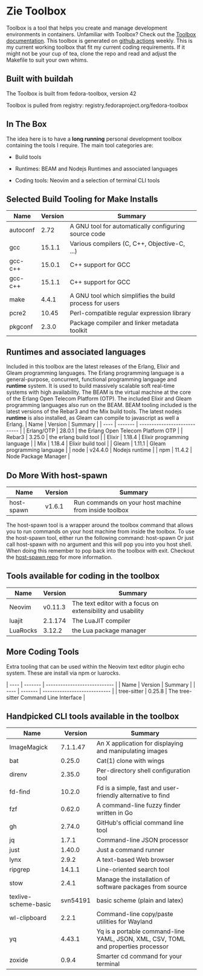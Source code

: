 # Zie Toolbox

Toolbox is a tool that helps you create and manage development environments in containers.
Unfamiliar with Toolbox? Check out the 
[Toolbox documentation](https://docs.fedoraproject.org/en-US/fedora-silverblue/toolbox/).
This toolbox is generated on [github actions](https://github.com/grantmacken/zie-toolbox/actions/)
weekly. This is my current working toolbox that fit my current coding requirements. 
If it might not be your cup of tea, clone the repo and read and adjust the 
Makefile to suit your own whims.
## Built with buildah

The Toolbox is built from fedora-toolbox, version 42

Toolbox is pulled from registry:  registry.fedoraproject.org/fedora-toolbox

## In The Box

The idea here is to have a **long running** personal development toolbox containing the tools I require.
The main tool categories are:

 - Build tools

 - Runtimes: BEAM and Nodejs Runtimes and associated languages

 - Coding tools: Neovim and a selection of terminal CLI tools
## Selected Build Tooling for Make Installs

| Name           | Version  | Summary                                                                             |
| ----           | -------  | ----------------------------                                                        |
| autoconf       | 2.72     | A GNU tool for automatically configuring source code                                |
| gcc            | 15.1.1   | Various compilers (C, C++, Objective-C, ...)                                        |
| gcc-c++        | 15.0.1   | C++ support for GCC                                                                 |
| gcc-c++        | 15.1.1   | C++ support for GCC                                                                 |
| make           | 4.4.1    | A GNU tool which simplifies the build process for users                             |
| pcre2          | 10.45    | Perl-compatible regular expression library                                          |
| pkgconf        | 2.3.0    | Package compiler and linker metadata toolkit                                        |

## Runtimes and associated languages

Included in this toolbox are the latest releases of the Erlang, Elixir and Gleam programming languages.
The Erlang programming language is a general-purpose, concurrent, functional programming language
and **runtime** system. It is used to build massively scalable soft real-time systems with high availability.
The BEAM is the virtual machine at the core of the Erlang Open Telecom Platform (OTP).
The included Elixir and Gleam programming languages also run on the BEAM.
BEAM tooling included is the latest versions of the Rebar3 and the Mix build tools.
The latest nodejs **runtime** is also installed, as Gleam can compile to javascript as well a Erlang.
| Name           | Version  | Summary                                                                             |
| ----           | -------  | ----------------------------                                                        |
| Erlang/OTP     | 28.0.1   | the Erlang Open Telecom Platform OTP                                                |
| Rebar3         | 3.25.0   | the erlang build tool                                                               |
| Elixir         | 1.18.4   | Elixir programming language                                                         |
| Mix            | 1.18.4   | Elixir build tool                                                                   |
| Gleam          | 1.11.1   | Gleam programming language                                                          |
| node           | v24.4.0  | Nodejs runtime                                                                      |
| npm            | 11.4.2   | Node Package Manager                                                                |

## Do More With host-spawn

| Name           | Version  | Summary                                                                             |
| ----           | -------  | ----------------------------                                                        |
| host-spawn     | v1.6.1   | Run commands on your host machine from inside toolbox                               |

The host-spawn tool is a wrapper around the toolbox command that allows you to run
commands on your host machine from inside the toolbox.
To use the host-spawn tool, either run the following command: host-spawn <command>
Or just call host-spawn with no argument and this will pop you into you host shell.
When doing this remember to pop back into the toolbox with exit.
Checkout the [host-spawn repo](https://github.com/1player/host-spawn) for more information.


## Tools available for coding in the toolbox

| Name           | Version  | Summary                                                                             |
| ----           | -------  | ----------------------------                                                        |
| Neovim         | v0.11.3  | The text editor with a focus on extensibility and usability                         |
| luajit         | 2.1.174  | The LuaJIT compiler                                                                 |
| LuaRocks       | 3.12.2   |  the Lua package manager                                                            |

## More Coding Tools

Extra tooling that can be used within the Neovim text editor plugin echo system.
These are install via npm or luarocks.

| ----           | -------  | ----------------------------                                                        |
| Name           | Version  | Summary                                                                             |
| ----           | -------  | ----------------------------                                                        |
| tree-sitter    | 0.25.8   | The tree-sitter Command Line Interface                                              |

## Handpicked CLI tools available in the toolbox

| Name           | Version  | Summary                                                                             |
| ----           | -------  | ----------------------------                                                        |
| ImageMagick    | 7.1.1.47 | An X application for displaying and manipulating images                             |
| bat            | 0.25.0   | Cat(1) clone with wings                                                             |
| direnv         | 2.35.0   | Per-directory shell configuration tool                                              |
| fd-find        | 10.2.0   | Fd is a simple, fast and user-friendly alternative to find                          |
| fzf            | 0.62.0   | A command-line fuzzy finder written in Go                                           |
| gh             | 2.74.0   | GitHub's official command line tool                                                 |
| jq             | 1.7.1    | Command-line JSON processor                                                         |
| just           | 1.40.0   | Just a command runner                                                               |
| lynx           | 2.9.2    | A text-based Web browser                                                            |
| ripgrep        | 14.1.1   | Line-oriented search tool                                                           |
| stow           | 2.4.1    | Manage the installation of software packages from source                            |
| texlive-scheme-basic | svn54191 | basic scheme (plain and latex)                                                      |
| wl-clipboard   | 2.2.1    | Command-line copy/paste utilities for Wayland                                       |
| yq             | 4.43.1   | Yq is a portable command-line YAML, JSON, XML, CSV, TOML  and properties processor  |
| zoxide         | 0.9.4    | Smarter cd command for your terminal                                                |
